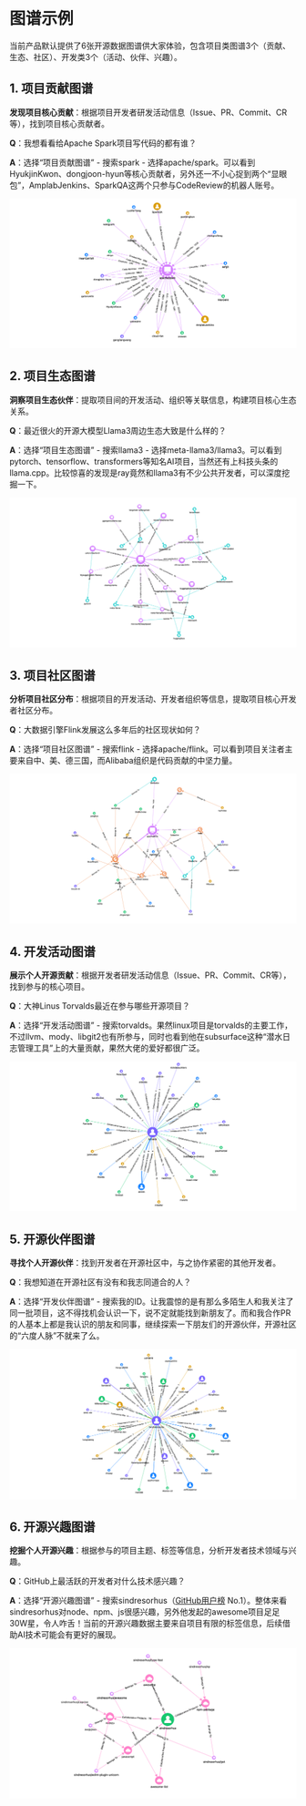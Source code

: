 # 图谱示例

当前产品默认提供了6张开源数据图谱供大家体验，包含项目类图谱3个（贡献、生态、社区）、开发类3个（活动、伙伴、兴趣）。

## 1. 项目贡献图谱

**发现项目核心贡献**：根据项目开发者研发活动信息（Issue、PR、Commit、CR等），找到项目核心贡献者。

**Q**：我想看看给Apache Spark项目写代码的都有谁？

**A**：选择“项目贡献图谱” - 搜索spark - 选择apache/spark。可以看到HyukjinKwon、dongjoon-hyun等核心贡献者，另外还一不小心捉到两个“显眼包”，AmplabJenkins、SparkQA这两个只参与CodeReview的机器人账号。

![](../img/spark-contrib.png)



## 2. 项目生态图谱

**洞察项目生态伙伴**：提取项目间的开发活动、组织等关联信息，构建项目核心生态关系。

**Q**：最近很火的开源大模型Llama3周边生态大致是什么样的？

**A**：选择“项目生态图谱” - 搜索llama3 - 选择meta-llama3/llama3。可以看到pytorch、tensorflow、transformers等知名AI项目，当然还有上科技头条的llama.cpp。比较惊喜的发现是ray竟然和llama3有不少公共开发者，可以深度挖掘一下。

![](../img/llama3-eco.png)



## 3. 项目社区图谱

**分析项目社区分布**：根据项目的开发活动、开发者组织等信息，提取项目核心开发者社区分布。

**Q**：大数据引擎Flink发展这么多年后的社区现状如何？

**A**：选择“项目社区图谱” - 搜索flink - 选择apache/flink。可以看到项目关注者主要来自中、美、德三国，而Alibaba组织是代码贡献的中坚力量。

![](../img/flink-comm.png)



## 4. 开发活动图谱

**展示个人开源贡献**：根据开发者研发活动信息（Issue、PR、Commit、CR等），找到参与的核心项目。

**Q**：大神Linus Torvalds最近在参与哪些开源项目？

**A**：选择“开发活动图谱” - 搜索torvalds。果然linux项目是torvalds的主要工作，不过llvm、mody、libgit2也有所参与，同时也看到他在subsurface这种“潜水日志管理工具”上的大量贡献，果然大佬的爱好都很广泛。

![](../img/torvalds-act.png)



## 5. 开源伙伴图谱

**寻找个人开源伙伴**：找到开发者在开源社区中，与之协作紧密的其他开发者。

**Q**：我想知道在开源社区有没有和我志同道合的人？

**A**：选择“开发伙伴图谱” - 搜索我的ID。让我震惊的是有那么多陌生人和我关注了同一批项目，这不得找机会认识一下，说不定就能找到新朋友了。而和我合作PR的人基本上都是我认识的朋友和同事，继续探索一下朋友们的开源伙伴，开源社区的“六度人脉”不就来了么。

![](../img/fanzhidongyzby-part.png)



## 6. 开源兴趣图谱

**挖掘个人开源兴趣**：根据参与的项目主题、标签等信息，分析开发者技术领域与兴趣。

**Q**：GitHub上最活跃的开发者对什么技术感兴趣？

**A**：选择“开源兴趣图谱” - 搜索sindresorhus（[GitHub用户榜](https://gitstar-ranking.com) No.1）。整体来看sindresorhus对node、npm、js很感兴趣，另外他发起的awesome项目足足30W星，令人咋舌！当前的开源兴趣数据主要来自项目有限的标签信息，后续借助AI技术可能会有更好的展现。

![](../img/sindresorhus-intr.png)

